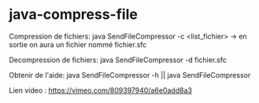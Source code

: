 # java-compress-file
Compression de fichiers: java SendFileCompressor -c <list_fichier> -> en sortie on aura un fichier nommé fichier.sfc


Decompression de fichiers: java SendFileCompressor -d fichier.sfc


Obtenir de l'aide:  java SendFileCompressor -h ||  java SendFileCompressor


Lien video : https://vimeo.com/809397940/a6e0add8a3
